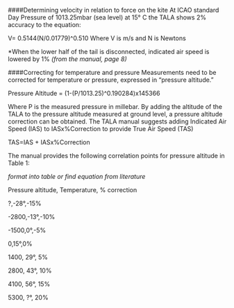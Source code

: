 ####Determining velocity in relation to force on the kite
At ICAO standard Day Pressure of 1013.25mbar (sea level) at 15° C the TALA shows 2% accuracy to the equation:

V= 0.5144(N/0.01779)^0.510
Where V is m/s and N is Newtons

*When the lower half of the tail is disconnected, indicated air speed is lowered by 1% _(from the manual, page 8)_

####Correcting for temperature and pressure
Measurements need to be corrected for temperature or pressure, expressed in “pressure altitude.” 

Pressure Altitude = (1-(P/1013.25)^0.190284)x145366

Where P is the measured pressure in millebar. By adding the altitude of the TALA to the pressure altitude measured at ground level, a pressure altitude correction can be obtained. The TALA manual suggests adding Indicated Air Speed (IAS) to  IASx%Correction to provide True Air Speed (TAS)

TAS=IAS + IASx%Correction

The manual provides the following correlation points for pressure altitude in Table 1:

_format into table or find equation from literature_

Pressure altitude, Temperature, % correction

?,-28°,-15%

-2800,-13°,-10%

-1500,0°,-5%

0,15°,0%

1400, 29°, 5%

2800, 43°, 10%

4100, 56°, 15%

5300, ?°, 20%